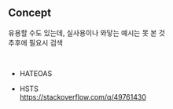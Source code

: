 ## Concept
유용할 수도 있는데, 실사용이나 와닿는 예시는 못 본 것   
추후에 필요시 검색

<br>

- HATEOAS

- HSTS   
https://stackoverflow.com/q/49761430